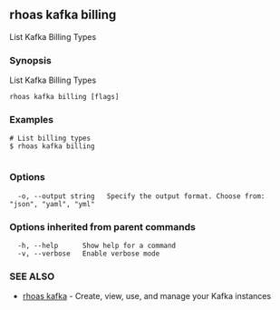 ## rhoas kafka billing

List Kafka Billing Types

### Synopsis

List Kafka Billing Types


```
rhoas kafka billing [flags]
```

### Examples

```
# List billing types
$ rhoas kafka billing 


```

### Options

```
  -o, --output string   Specify the output format. Choose from: "json", "yaml", "yml"
```

### Options inherited from parent commands

```
  -h, --help      Show help for a command
  -v, --verbose   Enable verbose mode
```

### SEE ALSO

* [rhoas kafka](rhoas_kafka.md)	 - Create, view, use, and manage your Kafka instances

